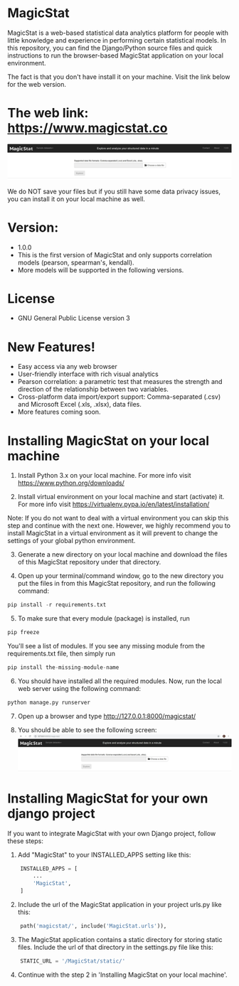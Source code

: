 # MagicStat
MagicStat is a web-based statistical data analytics platform for people with little knowledge and experience in performing certain statistical models. In this repository, you can find the Django/Python source files and quick instructions to run the browser-based MagicStat application on your local environment.

The fact is that you don't have install it on your machine. Visit the link below for the web version.
# The web link: https://www.magicstat.co

   ![alt text](screenshots/magicstat_remote.JPG)
      

We do NOT save your files but if you still have some data privacy issues, you can install it on your local machine as well. 

# Version:
   - 1.0.0
   - This is the first version of MagicStat and only supports correlation models (pearson, spearman's, kendall).
   - More models will be supported in the following versions.
   
# License
 - GNU General Public License version 3
   
# New Features!
  - Easy access via any web browser
  - User-friendly interface with rich visual analytics
  - Pearson correlation: a parametric test that measures the strength and direction of the relationship between two variables.
  - Cross-platform data import/export support: Comma-separated (.csv) and Microsoft Excel (.xls, .xlsx), data files.
  - More features coming soon.
  
# Installing MagicStat on your local machine

  1. Install Python 3.x on your local machine. For more info visit https://www.python.org/downloads/
  
  2. Install virtual environment on your local machine and start (activate) it. For more info visit https://virtualenv.pypa.io/en/latest/installation/
  
  Note: If you do not want to deal with a virtual environment you can skip this step and continue with the next one. However, we highly recommend you to install MagicStat in a virtual environment as it will prevent to change the settings of your global python environment.
  
  3. Generate a new directory on your local machine and download the files of this MagicStat repository under that directory.
  
  4. Open up your terminal/command window, go to the new directory you put the files in from this MagicStat repository, and run the following command: 
  
```python
pip install -r requirements.txt
```
  5. To make sure that every module (package) is installed, run
    
```python
pip freeze
```
You'll see a list of modules. If you see any missing module from the requirements.txt file, then simply run

```python
pip install the-missing-module-name
```
   
  6. You should have installed all the required modules. Now, run the local web server using the following command:
  
```python 
python manage.py runserver
```
   7. Open up a browser and type http://127.0.0.1:8000/magicstat/
   
   8. You should be able to see the following screen:
![alt text](screenshots/magicstat_mylocal.JPG)
  
# Installing MagicStat for your own django project

If you want to integrate MagicStat with your own Django project, follow these steps:

1. Add "MagicStat" to your INSTALLED_APPS setting like this:
```python
    INSTALLED_APPS = [
        ...
        'MagicStat',
    ]
```
 2. Include the url of the MagicStat application in your project urls.py like this:
```python
    path('magicstat/', include('MagicStat.urls')),
```
3. The MagicStat application contains a static directory for storing static files. Include the url of that directory in the settings.py file like this:
```python
    STATIC_URL = '/MagicStat/static/'
```
4. Continue with the step 2 in 'Installing MagicStat on your local machine'.


